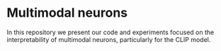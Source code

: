 # Multimodal neurons

In this repository we present our code and experiments focused on the interpretability of multimodal neurons, particularly for the CLIP model.
